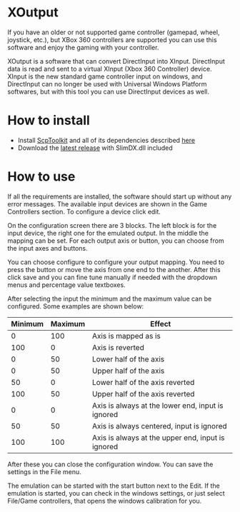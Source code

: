 # XOutput

If you have an older or not supported game controller (gamepad, wheel, joystick, etc.), but XBox 360 controllers are supported you can use this software and enjoy the gaming with your controller.

XOutput is a software that can convert DirectInput into XInput. DirectInput data is read and sent to a virtual XInput (Xbox 360 Controller) device. XInput is the new standard game controller input on windows, and DirectInput can no longer be used with Universal Windows Platform softwares, but with this tool you can use DirectInput devices as well. 

# How to install
* Install [ScpToolkit](https://github.com/nefarius/ScpServer/releases/latest) and all of its dependencies described [here](https://github.com/nefarius/ScpToolkit/blob/master/README.md#installation-requirements)
* Download the [latest release](https://github.com/csutorasa/XOutput/releases/latest) with SlimDX.dll included

# How to use

If all the requirements are installed, the software should start up without any error messages.
The available input devices are shown in the Game Controllers section. To configure a device click edit.

On the configuration screen there are 3 blocks. The left block is for the input device, the right one for the emulated output. In the middle the mapping can be set. For each output axis or button, you can choose from the input axes and buttons.

You can choose configure to configure your output mapping. You need to press the button or move the axis from one end to the another. After this click save and you can fine tune manually if needed with the dropdown menus and percentage value textboxes.

After selecting the input the minimum and the maximum value can be configured. Some examples are shown below:

| Minimum | Maximum | Effect                                            |
|---------|---------|---------------------------------------------------|
| 0       | 100     | Axis is mapped as is                              |
| 100     | 0       | Axis is reverted                                  |
| 0       | 50      | Lower half of the axis                            |
| 0       | 50      | Upper half of the axis                            |
| 50      | 0       | Lower half of the axis reverted                   |
| 100     | 50      | Upper half of the axis reverted                   |
| 0       | 0       | Axis is always at the lower end, input is ignored |
| 50      | 50      | Axis is always centered, input is ignored         |
| 100     | 100     | Axis is always at the upper end, input is ignored |

After these you can close the configuration window. You can save the settings in the File menu.

The emulation can be started with the start button next to the Edit. If the emulation is started, you can check in the windows settings, or just select File/Game controllers, that opens the windows calibration for you.
